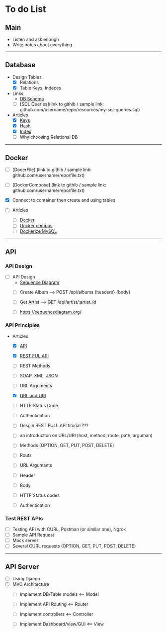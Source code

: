 ﻿# To do List 


## Main
- Listen and ask enough
- Write notes about everything

---

## Database

- Design Tables
  - [x] Relations
  - [x] Table Keys, Indeces
- Links
  - [DB Schema](https://lucid.app/lucidchart/invitations/accept/inv_2d7b86ff-b39e-4ed2-bda8-2592cd913855)
  - [ ] [SQL Queries](link to githib / sample link: github.com/username/repo/resources/my-sql-queries.sql)
- Articles
  - [x] [Keys](https://vrgl.ir/ML2Zt)
  - [x] [Hash](https://vrgl.ir/uKEzm)
  - [x] [Index](https://vrgl.ir/vVDXM)
  - [ ] Why choosing Relational DB

---

## Docker
  - [ ] [DocerFile] (link to githib / sample link: github.com/username/repo/file.txt)
  - [ ] [DockerCompose] (link to githib / sample link: github.com/username/repo/file.txt)
  - [x] Connect to container then create and using tables 

  - [ ] Articles
    - [ ] [Docker](https://vrgl.ir/Ke9TG)
    - [ ] [Docker compos](https://vrgl.ir/Yjxu9)
    - [ ] [Dockerize MySQL](https://vrgl.ir/Yhzw9)

--- 

## API

### API Design

- [ ] API Design
  - [Sequence Diagram](link)
  - [ ] Create Album --> POST /api/albums {headers} {body}
  - [ ] Get Artist   --> GET /api/artist/:artist_id
  - [ ] https://sequencediagram.org/


### API Principles
- Articles
  - [x] [API](https://vrgl.ir/sbeRs)
  - [x] [REST FUL API](https://virgool.io/@majidpv/rest-api-and-restful-api-tr8qkw23huwz)
  - [ ] REST Methods
  - [ ] SOAP, XML, JSON
  - [ ] URL Arguments
  - [x] [URL and URI](https://vrgl.ir/CI2gH)
  - [ ] HTTP Status Code
  - [ ] Authentication

  - [ ] Desgin REST FULL API titorial ???
  - [ ] an introduction on URL/URI (host, method, route, path, arguman)
  - [ ] Methods (OPTION, GET, PUT, POST, DELETE)
  - [ ] Routs
  - [ ] URL Argumants
  - [ ] Header
  - [ ] Body
  - [ ] HTTP Status codes
  - [ ] Authentication

### Test REST APIs
  - [ ] Testing API with CURL, Postman (or similar one), Ngrok
  - [ ] Sample API Request
  - [ ] Mock server
  - [ ] Several CURL requests (OPTION, GET, PUT, POST, DELETE)

---

## API Server
  - [ ] Using Django
  - [ ] MVC Architecture
    - [ ] Implement DB/Table models     <== Model
    - [ ] Implement API Routing         <== Router
    - [ ] Implement controllers         <== Controller
    - [ ] Implement Dashboard/view/GUI  <== View

